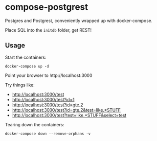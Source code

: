 compose-postgrest
=================

Postgres and Postgrest, conveniently wrapped up with docker-compose.

Place SQL into the `initdb` folder, get REST!

Usage
-----

Start the containers:

`docker-compose up -d`

Point your browser to http://localhost:3000

Try things like:
* [http://localhost:3000/test](http://localhost:3000/test)
* [http://localhost:3000/test?id=1](http://localhost:3000/test)
* [http://localhost:3000/test?id=gte.2](http://localhost:3000/test)
* [http://localhost:3000/test?id=gte.2&test=like.*STUFF](http://localhost:3000/test)
* [http://localhost:3000/test?test=like.*STUFF&select=test](http://localhost:3000/test)

Tearing down the containers:

`docker-compose down --remove-orphans -v`